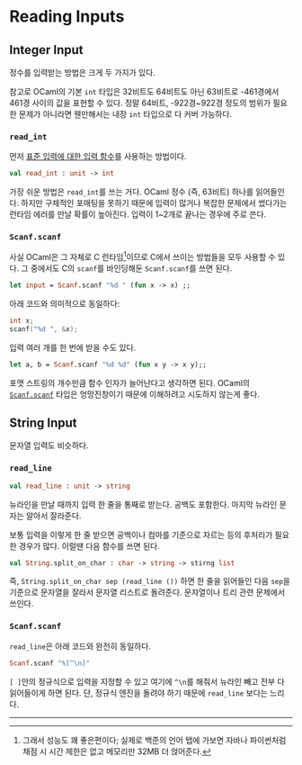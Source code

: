 # Reading Inputs

## Integer Input

 정수를 입력받는 방법은 크게 두 가지가 있다.

 참고로 OCaml의 기본 `int` 타입은 32비트도 64비트도 아닌 63비트로 -461경에서 461경
 사이의 값을 표현할 수 있다. 정말 64비트, -922경~922경 정도의 범위가 필요한
 문제가 아니라면 웬만해서는 내장 `int` 타입으로 다 커버 가능하다.

### `read_int`

 먼저 [표준 입력에 대한 입력 함수](https://v2.ocaml.org/releases/4.11/htmlman/libref/Stdlib.html#2_Inputfunctionsonstandardinput)를 사용하는 방법이다.

```ocaml
val read_int : unit -> int
```

 가장 쉬운 방법은 `read_int`를 쓰는 거다. OCaml 정수 (즉, 63비트) 하나를
 읽어들인다. 하지만 구체적인 포매팅을 못하기 때문에 입력이 많거나 복잡한
 문제에서 썼다가는 런타임 에러를 만날 확률이 높아진다. 입력이 1~2개로 끝나는
 경우에 주로 쓴다.

### `Scanf.scanf`

 사실 OCaml은 그 자체로 C 런타임[^1]이므로 C에서 쓰이는 방법들을 모두 사용할 수
 있다. 그 중에서도 C의 `scanf`를 바인딩해둔 `Scanf.scanf`를 쓰면 된다.


```ocaml
let input = Scanf.scanf "%d " (fun x -> x) ;;
```

 아래 코드와 의미적으로 동일하다:

```cpp
int x;
scanf("%d ", &x);
```

 입력 여러 개를 한 번에 받을 수도 있다.

```ocaml
let a, b = Scanf.scanf "%d %d" (fun x y -> x y);;
```

 포맷 스트링의 개수만큼 함수 인자가 늘어난다고 생각하면 된다. OCaml의
 [`Scanf.scanf`](https://v2.ocaml.org/releases/4.11/htmlman/libref/Scanf.html#1_Specialisedformattedinputfunctions) 타입은 엉망진창이기 때문에 이해하려고 시도하지 않는게 좋다.


## String Input

 문자열 입력도 비슷하다.

### `read_line`

```ocaml
val read_line : unit -> string
```

 뉴라인을 만날 때까지 입력 한 줄을 통째로 받는다. 공백도 포함한다. 마지막 뉴라인
 문자는 알아서 잘라준다.

 보통 입력을 이렇게 한 줄 받으면 공백이나 컴마를 기준으로 자르는 등의 후처리가
 필요한 경우가 많다. 이럴땐 다음 함수를 쓰면 된다.

```ocaml
val String.split_on_char : char -> string -> stirng list
```

 즉, `String.split_on_char sep (read_line ())` 하면 한 줄을 읽어들인 다음 `sep`을
 기준으로 문자열을 잘라서 문자열 리스트로 돌려준다. 문자열이나 트리 관련
 문제에서 쓰인다.

### `Scanf.scanf`

 `read_line`은 아래 코드와 완전히 동일하다.

```ocaml
Scanf.scanf "%[^\n]"
```

 `[ ]`안의 정규식으로 입력을 지정할 수 있고 여기에 `^\n`를 해줘서 뉴라인 빼고 전부
 다 읽어들이게 하면 된다. 단, 정규식 엔진을 돌려야 하기 때문에 `read_line` 보다는
 느리다.


---

[^1]: 그래서 성능도 꽤 좋은편이다; 실제로 백준의 언어 탭에 가보면 자바나 파이썬처럼
 채점 시 시간 제한은 없고 메모리만 32MB 더 얹어준다.
